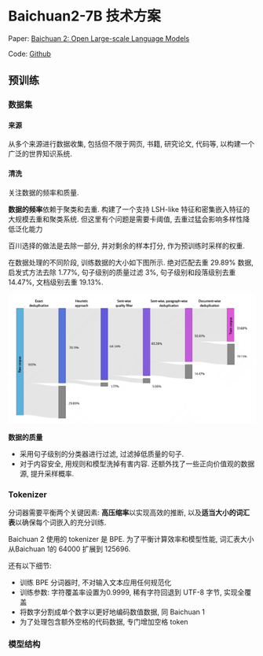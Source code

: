 # Baichuan2-7B 技术方案

Paper: [Baichuan 2: Open Large-scale Language Models](https://cdn.baichuan-ai.com/paper/Baichuan2-technical-report.pdf)

Code: [Github](https://github.com/baichuan-inc/Baichuan2)

## 预训练

### 数据集

#### 来源

从多个来源进行数据收集, 包括但不限于网页, 书籍, 研究论文, 代码等, 以构建一个广泛的世界知识系统.

#### 清洗

关注数据的频率和质量.

**数据的频率**依赖于聚类和去重. 构建了一个支持 LSH-like 特征和密集嵌入特征的大规模去重和聚类系统. 但这里有个问题是需要卡阈值, 去重过猛会影响多样性降低泛化能力

百川选择的做法是去除一部分, 并对剩余的样本打分, 作为预训练时采样的权重.

在数据处理的不同阶段, 训练数据的大小如下图所示. 绝对匹配去重 29.89% 数据, 启发式方法去除 1.77%, 句子级别的质量过滤 3%, 句子级别和段落级别去重 14.47%, 文档级别去重 19.13%.

![](/resources/images/llm/baichuan2-1.png)

**数据的质量**

- 采用句子级别的分类器进行过滤, 过滤掉低质量的句子.
- 对于内容安全, 用规则和模型洗掉有害内容. 还额外找了一些正向价值观的数据源, 提升采样概率.

### Tokenizer

分词器需要平衡两个关键因素: **高压缩率**以实现高效的推断, 以及**适当大小的词汇表**以确保每个词嵌入的充分训练.

Baichuan 2 使用的 tokenizer 是 BPE. 为了平衡计算效率和模型性能, 词汇表大小从Baichuan 1的 64000 扩展到 125696.

还有以下细节:

- 训练 BPE 分词器时, 不对输入文本应用任何规范化
- 训练参数: 字符覆盖率设置为0.9999, 稀有字符回退到 UTF-8 字节, 实现全覆盖
- 将数字分割成单个数字以更好地编码数值数据, 同 Baichuan 1
- 为了处理包含额外空格的代码数据, 专门增加空格 token

### 模型结构


